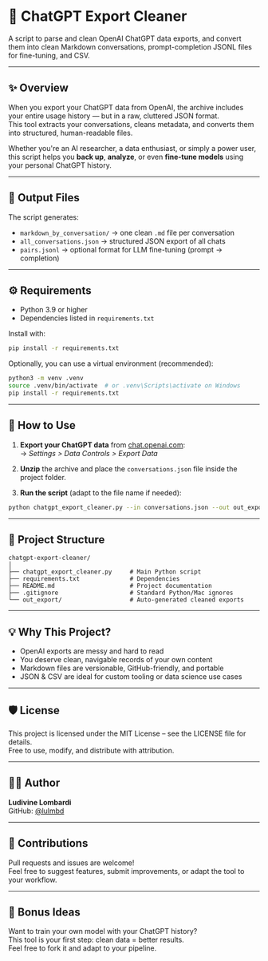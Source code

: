 # 🧹 ChatGPT Export Cleaner

A script to parse and clean OpenAI ChatGPT data exports, and convert them into clean Markdown conversations, prompt-completion JSONL files for fine-tuning, and CSV.

---

## ✨ Overview

When you export your ChatGPT data from OpenAI, the archive includes your entire usage history — but in a raw, cluttered JSON format.  
This tool extracts your conversations, cleans metadata, and converts them into structured, human-readable files.

Whether you're an AI researcher, a data enthusiast, or simply a power user, this script helps you **back up**, **analyze**, or even **fine-tune models** using your personal ChatGPT history.

---

## 📁 Output Files

The script generates:

- `markdown_by_conversation/` → one clean `.md` file per conversation
- `all_conversations.json` → structured JSON export of all chats
- `pairs.jsonl` → optional format for LLM fine-tuning (prompt → completion)

---

## ⚙️ Requirements

- Python 3.9 or higher
- Dependencies listed in `requirements.txt`

Install with:

```bash
pip install -r requirements.txt
```

Optionally, you can use a virtual environment (recommended):

```bash
python3 -m venv .venv
source .venv/bin/activate  # or .venv\Scripts\activate on Windows
pip install -r requirements.txt
```

---

## 🚀 How to Use

1. **Export your ChatGPT data** from [chat.openai.com](https://chat.openai.com):  
   → _Settings > Data Controls > Export Data_

2. **Unzip** the archive and place the `conversations.json` file inside the project folder.

3. **Run the script** (adapt to the file name if needed):

```bash
python chatgpt_export_cleaner.py --in conversations.json --out out_export
```

---

## 📂 Project Structure

```
chatgpt-export-cleaner/
│
├── chatgpt_export_cleaner.py     # Main Python script
├── requirements.txt              # Dependencies
├── README.md                     # Project documentation
├── .gitignore                    # Standard Python/Mac ignores
└── out_export/                   # Auto-generated cleaned exports
```

---

## 💡 Why This Project?

- OpenAI exports are messy and hard to read
- You deserve clean, navigable records of your own content
- Markdown files are versionable, GitHub-friendly, and portable
- JSON & CSV are ideal for custom tooling or data science use cases

---

## 🛡 License

This project is licensed under the MIT License – see the LICENSE file for details.  
Free to use, modify, and distribute with attribution.

---

## 👩‍💻 Author

**Ludivine Lombardi**  
GitHub: [@lulmbd](https://github.com/lulmbd)

---

## 🌟 Contributions

Pull requests and issues are welcome!  
Feel free to suggest features, submit improvements, or adapt the tool to your workflow.

---

## 🧠 Bonus Ideas

Want to train your own model with your ChatGPT history?  
This tool is your first step: clean data = better results.  
Feel free to fork it and adapt to your pipeline.
